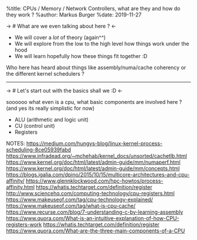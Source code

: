 %title: CPUs / Memory / Network Controllers, what are they and how do they work ?
%author: Markus Burger
%date: 2019-11-27

-> # What are we even talking about here ? <-

* We will cover a *lot* of theory (again^^)
* We will explore from the low to the high level how things work under the hood
* We will learn hopefully how these things fit together :D


Who here has heard about things like assembly/numa/cache coherency or the different kernel schedulers ?

--------------------------------------------------
-> # Let's start out with the basics shall we :D <-

soooooo what even is a cpu, what basic components are involved here ? (and yes its really simplistic for now)

* ALU (arithmetic and logic unit)
* CU (control unit)
* Registers


NOTES:
https://medium.com/hungys-blog/linux-kernel-process-scheduling-8ce05939fabd
https://www.infradead.org/~mchehab/kernel_docs/unsorted/cachetlb.html
https://www.kernel.org/doc/html/latest/admin-guide/mm/numaperf.html
https://www.kernel.org/doc/html/latest/admin-guide/mm/concepts.html
https://blogs.igalia.com/dpino/2015/10/15/multicore-architectures-and-cpu-affinity/
https://www.glennklockwood.com/hpc-howtos/process-affinity.html
https://whatis.techtarget.com/definition/register
http://www.sciencehq.com/computing-technology/cpu-registers.html
https://www.makeuseof.com/tag/cpu-technology-explained/
https://www.makeuseof.com/tag/what-is-cpu-cache/
https://www.recurse.com/blog/7-understanding-c-by-learning-assembly
https://www.quora.com/What-is-an-intuitive-explanation-of-how-CPU-registers-work
https://whatis.techtarget.com/definition/register
https://www.quora.com/What-are-the-three-main-components-of-a-CPU
